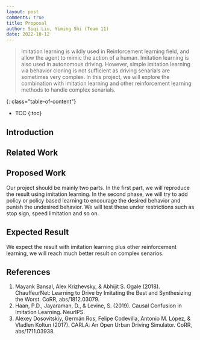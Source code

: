 ```yaml
---
layout: post
comments: true
title: Proposal
author: Siqi Liu, Yiming Shi (Team 11)
date: 2022-10-12
---
```



> Imitation learning is wildly used in Reinforcement learning field, and allow the agent to mimic the action of a human. Imitation learning is also used in autonomous driving. However, simple imitation learning via behavior cloning is not sufficient as driving senarials are sometimes very complex. In this project, we will explore the combination with imitation learning and other reinforcement learning methods to handle complex senarials. 
<!-- (prev proposal)> Ususally driving involves multiple intelligent agents, intelligent machine or human. With more information cooperated, agents may performs differently to achieve their goals. In this projects, we want to research about Reinforcement Learning (RL) based method such that all the agents collaborate with each other to achieve the best goal in total. -->
<!--more-->
{: class="table-of-content"}
* TOC
{:toc}

## Introduction 

<!-- As 5G techniques becomes more mature, vehicle-to-everything (V2X) becomes possible. This allows vehicles to communicate with any entity that may affect, or may be affected by, the vehicle. A vehicle may use these information to act differently to achieve the final goal.  -->

## Related Work


## Proposed Work
Our project should be mainly two parts. In the first part, we will reproduce the result using imitation learning. In the second phase, we will try to add policy or policy based learning to encourage the desired behavior and punish the undesired behavior. We will test these under restrictions such as stop sign, speed limitation and so on.

## Expected Result
We expect the result with imitation learning plus other reinforcement learning, we will reach much better result on complex senarios.

## References
1. Mayank Bansal, Alex Krizhevsky, & Abhĳit S. Ogale (2018). ChauffeurNet: Learning to Drive by Imitating the Best and Synthesizing the Worst. CoRR, abs/1812.03079.
2. Haan, P.D., Jayaraman, D., & Levine, S. (2019). Causal Confusion in Imitation Learning. NeurIPS.
3. Alexey Dosovitskiy, Germán Ros, Felipe Codevilla, Antonio M. Lόpez, & Vladlen Koltun (2017). CARLA: An Open Urban Driving Simulator. CoRR, abs/1711.03938.
